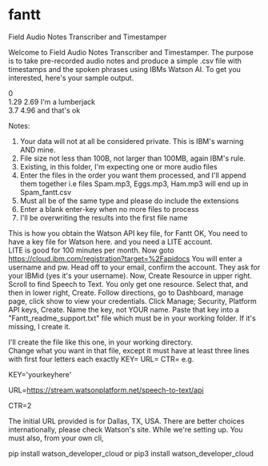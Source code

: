 
# fantt
Field Audio Notes Transcriber and Timestamper

Welcome to Field Audio Notes Transcriber and Timestamper.
The purpose is to take pre-recorded audio notes and
produce a simple .csv file with timestamps and the spoken phrases
using IBMs Watson AI.  To get you interested, here's your sample output.


   0   
   1.29	2.69	I'm a lumberjack   
   3.7	4.96	and that's ok

Notes:
   1. Your data will not at all be considered private.  This is IBM's warning AND mine.
   2. File size not less than 100B, not larger than 100MB, again IBM's rule.
   3. Existing, in this folder, I'm expecting one or more audio files
   4. Enter the files in the order you want them processed, and I'll append them together
      i.e files Spam.mp3, Eggs.mp3, Ham.mp3 will end up in Spam_fantt.csv
   5. Must all be of the same type and please do include the extensions
   6. Enter a blank enter-key when no more files to process
   7. I'll be overwriting the results into the first file name

This is how you obtain the Watson API key file, for Fantt
OK, You need to have a key file for Watson here.  and you need a LITE account.  
LITE is good for 100 minutes per month.
Now goto https://cloud.ibm.com/registration?target=%2Fapidocs
You will enter a username and pw.
Head off to your email, confirm the account.  They ask for your IBMid (yes it's your username). 
Now, Create Resource in upper right. Scroll to find Speech to Text.  You only get one resource.
Select that, and then in lower right, Create. 
Follow directions, go to Dashboard, manage page, click show to view your credentials.
Click Manage; Security, Platform API keys, Create.  Name the key, not YOUR name.
Paste that key into a "Fantt_readme_support.txt" file which must be in your working folder. If it's missing, I create it.

I'll create the file like this one, in your working directory.  
Change what you want in that file, except it must have at least three lines with first four 
letters each exactly KEY= URL= CTR= e.g.

KEY='yourkeyhere'

URL=https://stream.watsonplatform.net/speech-to-text/api

CTR=2
  
The initial URL provided is for Dallas, TX, USA.
There are better choices internationally, please check Watson's site.
While we're setting up. You must also, from your own cli,  

pip install watson_developer_cloud or pip3 install watson_developer_cloud
